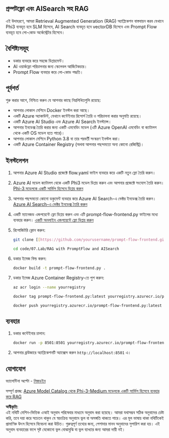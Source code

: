 ## প্রম্পটফ্লো এবং AISearch সহ RAG

এই উদাহরণে, আমরা Retrieval Augmented Generation (RAG) অ্যাপ্লিকেশন বাস্তবায়ন করব যেখানে Phi3 ব্যবহৃত হবে SLM হিসেবে, AI Search ব্যবহৃত হবে vectorDB হিসেবে এবং Prompt Flow ব্যবহৃত হবে লো-কোড অর্কেস্ট্রেটর হিসেবে।

## বৈশিষ্ট্যসমূহ

- ডকার ব্যবহার করে সহজে ডিপ্লয়মেন্ট।
- AI ওয়ার্কফ্লো পরিচালনার জন্য স্কেলেবল আর্কিটেকচার।
- Prompt Flow ব্যবহার করে লো-কোড পদ্ধতি।

## পূর্বশর্ত

শুরু করার আগে, নিশ্চিত করুন যে আপনার কাছে নিম্নলিখিতগুলি রয়েছে:

- আপনার লোকাল মেশিনে Docker ইনস্টল করা আছে।
- একটি Azure অ্যাকাউন্ট, যেখানে কন্টেইনার রিসোর্স তৈরি ও পরিচালনা করার অনুমতি রয়েছে।
- একটি Azure AI Studio এবং Azure AI Search ইনস্ট্যান্স।
- আপনার ইনডেক্স তৈরি করার জন্য একটি এমবেডিং মডেল (এটি Azure OpenAI এমবেডিং বা ক্যাটালগ থেকে একটি OS মডেল হতে পারে)।
- আপনার লোকাল মেশিনে Python 3.8 বা তার পরবর্তী সংস্করণ ইনস্টল করা।
- একটি Azure Container Registry (অথবা আপনার পছন্দমতো অন্য কোনো রেজিস্ট্রি)।

## ইনস্টলেশন

1. আপনার Azure AI Studio প্রজেক্টে flow.yaml ফাইল ব্যবহার করে একটি নতুন ফ্লো তৈরি করুন।
2. Azure AI মডেল ক্যাটালগ থেকে একটি Phi3 মডেল ডিপ্লয় করুন এবং আপনার প্রজেক্টে সংযোগ তৈরি করুন। [Phi-3 মডেলকে একটি সার্ভিস হিসেবে ডিপ্লয় করুন](https://learn.microsoft.com/azure/machine-learning/how-to-deploy-models-phi-3?view=azureml-api-2&tabs=phi-3-mini)
3. আপনার পছন্দমতো কোনো ডকুমেন্ট ব্যবহার করে Azure AI Search-এ ভেক্টর ইনডেক্স তৈরি করুন। [Azure AI Search-এ ভেক্টর ইনডেক্স তৈরি করুন](https://learn.microsoft.com/azure/search/search-how-to-create-search-index?tabs=portal)
4. একটি ম্যানেজড এন্ডপয়েন্টে ফ্লো ডিপ্লয় করুন এবং এটি prompt-flow-frontend.py ফাইলের মধ্যে ব্যবহার করুন। [একটি অনলাইন এন্ডপয়েন্টে ফ্লো ডিপ্লয় করুন](https://learn.microsoft.com/azure/ai-studio/how-to/flow-deploy)
5. রিপোজিটরি ক্লোন করুন:

    ```sh
    git clone [[https://github.com/yourusername/prompt-flow-frontend.git](https://github.com/microsoft/Phi-3CookBook.git)](https://github.com/microsoft/Phi-3CookBook.git)
    
    cd code/07.Lab/RAG with PromptFlow and AISearch
    ```

6. ডকার ইমেজ বিল্ড করুন:

    ```sh
    docker build -t prompt-flow-frontend.py .
    ```

7. ডকার ইমেজ Azure Container Registry-তে পুশ করুন:

    ```sh
    az acr login --name yourregistry
    
    docker tag prompt-flow-frontend.py:latest yourregistry.azurecr.io/prompt-flow-frontend.py:latest
    
    docker push yourregistry.azurecr.io/prompt-flow-frontend.py:latest
    ```

## ব্যবহার

1. ডকার কন্টেইনার চালান:

    ```sh
    docker run -p 8501:8501 yourregistry.azurecr.io/prompt-flow-frontend.py:latest
    ```

2. আপনার ব্রাউজারে অ্যাপ্লিকেশনটি অ্যাক্সেস করুন `http://localhost:8501` এ।

## যোগাযোগ

ভ্যালেন্টিনা অল্টো - [লিঙ্কডইন](https://www.linkedin.com/in/valentina-alto-6a0590148/)

সম্পূর্ণ প্রবন্ধ: [Azure Model Catalog থেকে Phi-3-Medium মডেলকে একটি সার্ভিস হিসেবে ব্যবহার করে RAG](https://medium.com/@valentinaalto/rag-with-phi-3-medium-as-a-model-as-a-service-from-azure-model-catalog-62e1411948f3)

**অস্বীকৃতি**:  
এই নথিটি মেশিন-ভিত্তিক এআই অনুবাদ পরিষেবার মাধ্যমে অনুবাদ করা হয়েছে। আমরা যথাসম্ভব সঠিক অনুবাদের চেষ্টা করি, তবে দয়া করে সচেতন থাকুন যে স্বয়ংক্রিয় অনুবাদে ভুল বা অসঙ্গতি থাকতে পারে। এর মূল ভাষায় থাকা নথিটিকেই প্রামাণিক উৎস হিসেবে বিবেচনা করা উচিত। গুরুত্বপূর্ণ তথ্যের জন্য, পেশাদার মানব অনুবাদের সুপারিশ করা হয়। এই অনুবাদ ব্যবহারের ফলে সৃষ্ট যেকোনো ভুল বোঝাবুঝি বা ভুল ব্যাখ্যার জন্য আমরা দায়ী নই। 